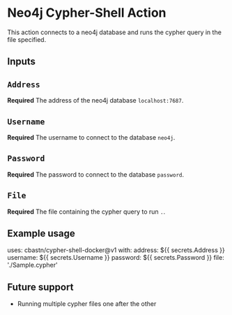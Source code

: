 # Neo4j Cypher-Shell Action

This action connects to a neo4j database and runs the cypher query in the file specified. 

## Inputs

## `Address`

**Required** The address of the neo4j database `localhost:7687`.

## `Username`

**Required** The username to connect to the database `neo4j`.

## `Password`

**Required** The password to connect to the database `password`.

## `File`

**Required** The file containing the cypher query to run `.`.

## Example usage

uses: cbastn/cypher-shell-docker@v1
with:
  address: ${{ secrets.Address }}
  username: ${{ secrets.Username }}
  password: ${{ secrets.Password }}
  file: './Sample.cypher'

## Future support 

- Running multiple cypher files one after the other